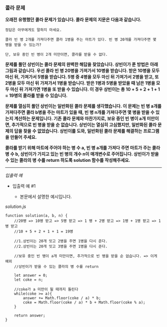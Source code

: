 ### 콜라 문제

**오래전 유행했던 콜라 문제가 있습니다. 콜라 문제의 지문은 다음과 같습니다.**

```
정답은 아무에게도 말하지 마세요.

콜라 빈 병 2개를 가져다주면 콜라 1병을 주는 마트가 있다. 빈 병 20개를 가져다주면 몇 병을 받을 수 있는가?

단, 보유 중인 빈 병이 2개 미만이면, 콜라를 받을 수 없다.
```

**문제를 풀던 상빈이는 콜라 문제의 완벽한 해답을 찾았습니다. 상빈이가 푼 방법은 아래 그림과 같습니다. 우선 콜라 빈 병 20병을 가져가서 10병을 받습니다. 받은 10병을 모두 마신 뒤, 가져가서 5병을 받습니다. 5병 중 4병을 모두 마신 뒤 가져가서 2병을 받고, 또 2병을 모두 마신 뒤 가져가서 1병을 받습니다. 받은 1병과 5병을 받았을 때 남은 1병을 모두 마신 뒤 가져가면 1병을 또 받을 수 있습니다. 이 경우 상빈이는 총 10 + 5 + 2 + 1 + 1 = 19병의 콜라를 받을 수 있습니다.**

**문제를 열심히 풀던 상빈이는 일반화된 콜라 문제를 생각했습니다. 이 문제는 빈 병 a개를 가져다주면 콜라 b병을 주는 마트가 있을 때, 빈 병 n개를 가져다주면 몇 병을 받을 수 있는지 계산하는 문제입니다. 기존 콜라 문제와 마찬가지로, 보유 중인 빈 병이 a개 미만이면, 추가적으로 빈 병을 받을 순 없습니다. 상빈이는 열심히 고심했지만, 일반화된 콜라 문제의 답을 찾을 수 없었습니다. 상빈이를 도와, 일반화된 콜라 문제를 해결하는 프로그램을 만들어 주세요.**

**콜라를 받기 위해 마트에 주어야 하는 병 수 a, 빈 병 a개를 가져다 주면 마트가 주는 콜라 병 수 b, 상빈이가 가지고 있는 빈 병의 개수 n이 매개변수로 주어집니다. 상빈이가 받을 수 있는 콜라의 병 수를 return 하도록 solution 함수를 작성해주세요.**

---

_입출력 예_

- 입출력 예 #1

  - 본문에서 설명한 예시입니다.

_solution.js_

```
function solution(a, b, n) {
    //20병 => 10병 받고 => 5병 받고 => 1 병 + 2병 받고 => 1병 + 1병 받고 => 1병 받고
    //10 + 5 + 2 + 1 + 1 = 19병

    //1.상빈이는 20개 잇고 2병을 주면 1병을 다시 준다.
    //2.상빈이는 20개 잇고 3병을 주면 1병을 다시 준다.

    //보유 중인 빈 병이 a개 미만이면, 추가적으로 빈 병을 받을 순 없습니다. => 이게 예외
    //상빈이가 받을 수 있는 콜라의 병 수를 return

    let answer = 0;
    let coke = n;

    //coke가 a 미만이 될 때까지 돌린다
    while(coke >= a){
        answer += Math.floor(coke / a) * b;
        coke = Math.floor(coke / a) * b + Math.floor(coke % a);
    }

    return answer;
}
```
